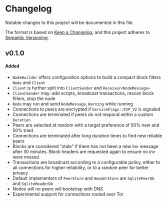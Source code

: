 # Changelog

Notable changes to this project will be documented in this file.

The format is based on [Keep a Changelog](https://keepachangelog.com/en/1.1.0/),
and this project adheres to [Semantic Versioning](https://semver.org/spec/v2.0.0.html).

## v0.1.0

#### Added

- `NodeBuilder` offers configuration options to build a compact block filters `Node` and `Client`
- `Client` is further split into `ClientSender` and `Receiver<NodeMessage>`
- `ClientSender` may: add scripts, broadcast transactions, rescan block filters, stop the node
- `Node` may run and send `NodeMessage`, `Warning` while running
- Connections to peers are encrypted if `ServiceFlags::P2P_V2` is signaled
- Connections are terminated if peers do not respond within a custom `Duration`
- Peers are selected at random with a target preference of 50% new and 50% tried
- Connections are terminated after long duration times to find new reliable peers
- Blocks are considered "stale" if there has not been a new inv message after 30 minutes. Block headers are requested again to ensure no inv were missed.
- Transactions are broadcast according to a configurable policy, either to all connections for higher reliability, or to a random peer for better privacy
- Default implementers of `PeerStore` and `HeaderStore` are `SqlitePeerDb` and `SqliteHeaderDb`
- Nodes will no peers will bootstrap with DNS
- Experimental support for connections routed over Tor
